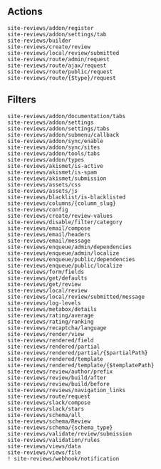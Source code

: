 ## Actions

    site-reviews/addon/register
    site-reviews/addon/settings/tab
    site-reviews/builder
    site-reviews/create/review
    site-reviews/local/review/submitted
    site-reviews/route/admin/request
    site-reviews/route/ajax/request
    site-reviews/route/public/request
    site-reviews/route/{$type}/request

## Filters

    site-reviews/addon/documentation/tabs
    site-reviews/addon/settings
    site-reviews/addon/settings/tabs
    site-reviews/addon/submenu/callback
    site-reviews/addon/sync/enable
    site-reviews/addon/sync/sites
    site-reviews/addon/tools/tabs
    site-reviews/addon/types
    site-reviews/akismet/is-active
    site-reviews/akismet/is-spam
    site-reviews/akismet/submission
    site-reviews/assets/css
    site-reviews/assets/js
    site-reviews/blacklist/is-blacklisted
    site-reviews/columns/{column_slug}
    site-reviews/config
    site-reviews/create/review-values
    site-reviews/disable/filter/category
    site-reviews/email/compose
    site-reviews/email/headers
    site-reviews/email/message
    site-reviews/enqueue/admin/dependencies
    site-reviews/enqueue/admin/localize
    site-reviews/enqueue/public/dependencies
    site-reviews/enqueue/public/localize
    site-reviews/form/fields
    site-reviews/get/defaults
    site-reviews/get/review
    site-reviews/local/review
    site-reviews/local/review/submitted/message
    site-reviews/log-levels
    site-reviews/metabox/details
    site-reviews/rating/average
    site-reviews/rating/ranking
    site-reviews/recaptcha/language
    site-reviews/render/view
    site-reviews/rendered/field
    site-reviews/rendered/partial
    site-reviews/rendered/partial/{$partialPath}
    site-reviews/rendered/template
    site-reviews/rendered/template/{$templatePath}
    site-reviews/review/author/prefix
    site-reviews/review/build/after
    site-reviews/review/build/before
    site-reviews/reviews/navigation_links
    site-reviews/route/request
    site-reviews/slack/compose
    site-reviews/slack/stars
    site-reviews/schema/all
    site-reviews/schema/Review
    site-reviews/schema/{schema_type}
    site-reviews/validate/review/submission
    site-reviews/validation/rules
    site-reviews/views/data
    site-reviews/views/file
    ! site-reviews/webhook/notification
